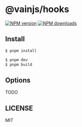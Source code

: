 # @vainjs/hooks

[![NPM version](https://img.shields.io/npm/v/@vainjs/hooks.svg?style=flat)](https://npmjs.org/package/@vainjs/hooks)
[![NPM downloads](http://img.shields.io/npm/dm/@vainjs/hooks.svg?style=flat)](https://npmjs.org/package/@vainjs/hooks)

## Install

```bash
$ pnpm install
```

```bash
$ pnpm dev
$ pnpm build
```

## Options

TODO

## LICENSE

MIT
